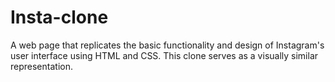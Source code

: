 # Insta-clone
A web page that replicates the basic functionality and design of Instagram's user interface using
HTML and CSS. This clone serves as a visually similar representation.
